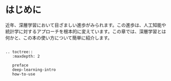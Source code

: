 # はじめに

近年、深層学習において目ざましい進歩がみられます。この進歩は、人工知能や統計学に対するアプローチを根本的に変えています。この章では、深層学習とは何かと、この本の使い方について簡単に紹介します。

```eval_rst

.. toctree::
   :maxdepth: 2

   preface
   deep-learning-intro
   how-to-use

```
